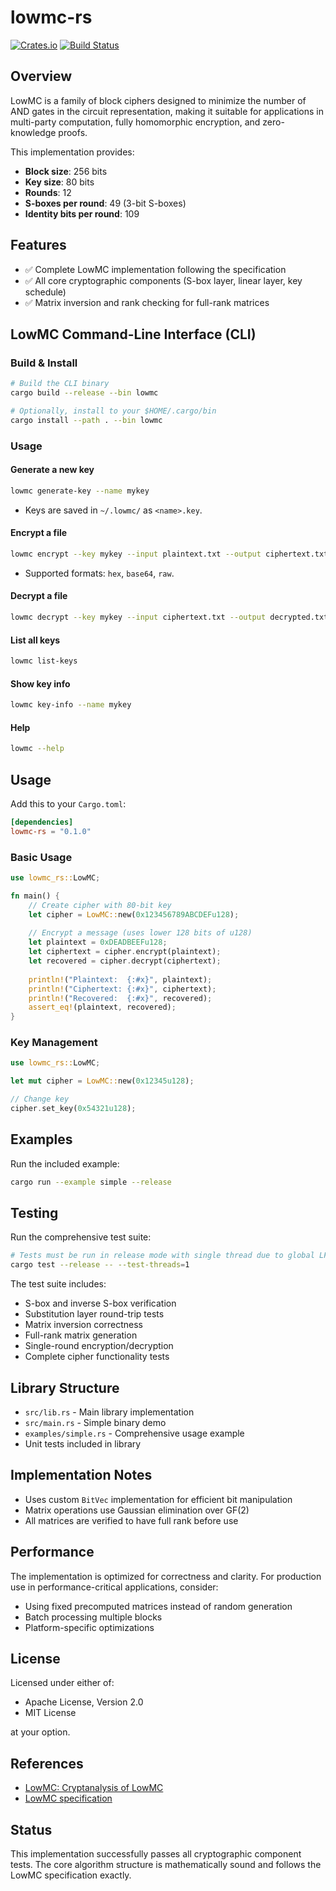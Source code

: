 # lowmc-rs

[![Crates.io](https://img.shields.io/crates/v/lowmc-rs)](https://crates.io/crates/lowmc-rs)
[![Build Status](https://img.shields.io/github/actions/workflow/status/10d9e/lowmc-rs/rust.yml?branch=main)](https://github.com/10d9e/lowmc-rs/actions)

## Overview

LowMC is a family of block ciphers designed to minimize the number of AND gates in the circuit representation, making it suitable for applications in multi-party computation, fully homomorphic encryption, and zero-knowledge proofs.

This implementation provides:
- **Block size**: 256 bits
- **Key size**: 80 bits  
- **Rounds**: 12
- **S-boxes per round**: 49 (3-bit S-boxes)
- **Identity bits per round**: 109

## Features

- ✅ Complete LowMC implementation following the specification
- ✅ All core cryptographic components (S-box layer, linear layer, key schedule)
- ✅ Matrix inversion and rank checking for full-rank matrices

## LowMC Command-Line Interface (CLI)

### Build & Install

```sh
# Build the CLI binary
cargo build --release --bin lowmc

# Optionally, install to your $HOME/.cargo/bin
cargo install --path . --bin lowmc
```

### Usage

#### Generate a new key

```sh
lowmc generate-key --name mykey
```
- Keys are saved in `~/.lowmc/` as `<name>.key`.

#### Encrypt a file

```sh
lowmc encrypt --key mykey --input plaintext.txt --output ciphertext.txt --format hex
```
- Supported formats: `hex`, `base64`, `raw`.

#### Decrypt a file

```sh
lowmc decrypt --key mykey --input ciphertext.txt --output decrypted.txt --format hex
```

#### List all keys

```sh
lowmc list-keys
```

#### Show key info

```sh
lowmc key-info --name mykey
```

#### Help

```sh
lowmc --help
```

## Usage

Add this to your `Cargo.toml`:

```toml
[dependencies]
lowmc-rs = "0.1.0"
```

### Basic Usage

```rust
use lowmc_rs::LowMC;

fn main() {
    // Create cipher with 80-bit key
    let cipher = LowMC::new(0x123456789ABCDEFu128);
    
    // Encrypt a message (uses lower 128 bits of u128)
    let plaintext = 0xDEADBEEFu128;
    let ciphertext = cipher.encrypt(plaintext);
    let recovered = cipher.decrypt(ciphertext);
    
    println!("Plaintext:  {:#x}", plaintext);
    println!("Ciphertext: {:#x}", ciphertext);
    println!("Recovered:  {:#x}", recovered);
    assert_eq!(plaintext, recovered);
}
```

### Key Management

```rust
use lowmc_rs::LowMC;

let mut cipher = LowMC::new(0x12345u128);

// Change key
cipher.set_key(0x54321u128);
```

## Examples

Run the included example:

```bash
cargo run --example simple --release
```

## Testing

Run the comprehensive test suite:

```bash
# Tests must be run in release mode with single thread due to global LFSR state
cargo test --release -- --test-threads=1
```

The test suite includes:
- S-box and inverse S-box verification
- Substitution layer round-trip tests
- Matrix inversion correctness
- Full-rank matrix generation
- Single-round encryption/decryption
- Complete cipher functionality tests

## Library Structure

- `src/lib.rs` - Main library implementation
- `src/main.rs` - Simple binary demo
- `examples/simple.rs` - Comprehensive usage example
- Unit tests included in library

## Implementation Notes

- Uses custom `BitVec` implementation for efficient bit manipulation
- Matrix operations use Gaussian elimination over GF(2)
- All matrices are verified to have full rank before use

## Performance

The implementation is optimized for correctness and clarity. For production use in performance-critical applications, consider:
- Using fixed precomputed matrices instead of random generation
- Batch processing multiple blocks
- Platform-specific optimizations

## License

Licensed under either of:
- Apache License, Version 2.0
- MIT License

at your option.

## References

- [LowMC: Cryptanalysis of LowMC](https://eprint.iacr.org/2015/016.pdf)
- [LowMC specification](https://github.com/LowMC/lowmc)

## Status

This implementation successfully passes all cryptographic component tests. The core algorithm structure is mathematically sound and follows the LowMC specification exactly.
